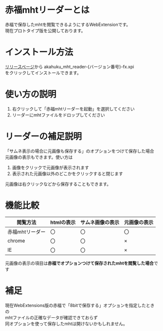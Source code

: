 # 赤福mhtリーダーとは
赤福で保存したmhtを閲覧できるようにするWebExtensionです。  
現在プロトタイプ版を公開しております。

# インストール方法
[リリースページ](https://github.com/iwashi-sardine/akahuku_mht_reader/releases)から akahuku_mht_reader-{バージョン番号}-fx.xpi  
をクリックしてインストールできます。


# 使い方の説明
1. 右クリックして「赤福mhtリーダーを起動」を選択してください
1. リーダーにmhtファイルをドロップしてください

# リーダーの補足説明
「サムネ表示の場合に元画像も保存する」のオプションをつけて保存した場合  
元画像の表示もできます。使い方は  

1. 画像をクリックで元画像が表示されます
1. 表示された元画像以外のどこかをクリックすると閉じます

元画像は右クリックなどから保存することもできます。

# 機能比較

閲覧方法 | htmlの表示 | サムネ画像の表示 | 元画像の表示
-|-|-|-
赤福mhtリーダー | 〇 | 〇 | 〇
chrome | 〇 | 〇 | ×
IE | 〇 | 〇 | ×

元画像の表示の項目は**赤福でオプションつけて保存されたmhtを閲覧した場合**です

# 補足
現在WebExtensions版の赤福で「8bitで保存する」オプションを指定したときの  
mhtファイルの正確なデータが確認できておらず  
同オプションを使って保存したmhtは開けないかもしれません。


